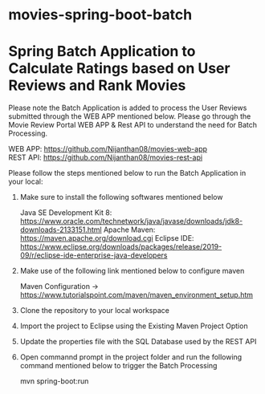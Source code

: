 # movies-spring-boot-batch

# Spring Batch Application to Calculate Ratings based on User Reviews and Rank Movies

Please note the Batch Application is added to process the User Reviews submitted through the WEB APP mentioned below. Please go through the Movie Review Portal WEB APP & Rest API to understand the need for Batch Processing.

WEB APP: https://github.com/Nijanthan08/movies-web-app <br/>
REST API: https://github.com/Nijanthan08/movies-rest-api

Please follow the steps mentioned below to run the Batch Application in your local:

1. Make sure to install the following softwares mentioned below 

    Java SE Development Kit 8: https://www.oracle.com/technetwork/java/javase/downloads/jdk8-downloads-2133151.html 
    Apache Maven: https://maven.apache.org/download.cgi
    Eclipse IDE: https://www.eclipse.org/downloads/packages/release/2019-09/r/eclipse-ide-enterprise-java-developers
   
2. Make use of the following link mentioned below to configure maven

    Maven Configuration -> https://www.tutorialspoint.com/maven/maven_environment_setup.htm
    
3. Clone the repository to your local workspace

4. Import the project to Eclipse using the Existing Maven Project Option

5. Update the properties file with the SQL Database used by the REST API

6. Open commannd prompt in the project folder and run the following command mentioned below to trigger the Batch Processing

      mvn spring-boot:run
